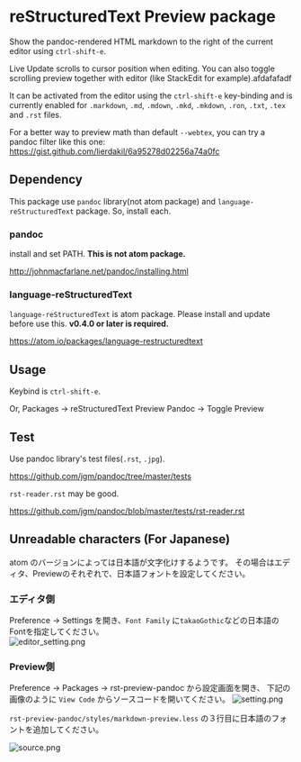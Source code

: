 # reStructuredText Preview package

Show the pandoc-rendered HTML markdown to the right of the current editor using
`ctrl-shift-e`.

Live Update scrolls to cursor position when editing. You can also toggle scrolling preview together with editor (like StackEdit for example).afdafafadf



It can be activated from the editor using the `ctrl-shift-e` key-binding and is
currently enabled for `.markdown`, `.md`, `.mdown`, `.mkd`, `.mkdown`, `.ron`, `.txt`, `.tex` and `.rst` files.

For a better way to preview math than default `--webtex`, you can try a pandoc filter like this one: <https://gist.github.com/lierdakil/6a95278d02256a74a0fc>

## Dependency

This package use `pandoc` library(not atom package) and `language-reStructuredText` package. So, install each.

### pandoc

install and set PATH. **This is not atom package.**

http://johnmacfarlane.net/pandoc/installing.html

### language-reStructuredText

`language-reStructuredText` is atom package. Please install and update before use this. **v0.4.0 or later is required.**

https://atom.io/packages/language-restructuredtext

## Usage

Keybind is `ctrl-shift-e`.

Or, Packages -> reStructuredText Preview Pandoc -> Toggle Preview

## Test

Use pandoc library's test files(`.rst`, `.jpg`).

https://github.com/jgm/pandoc/tree/master/tests

`rst-reader.rst` may be good.

https://github.com/jgm/pandoc/blob/master/tests/rst-reader.rst

## Unreadable characters (For Japanese)
atom のバージョンによっては日本語が文字化けするようです。
その場合はエディタ、Previewのそれぞれで、日本語フォントを設定してください。

### エディタ側
Preference -> Settings を開き、`Font Family` に`takaoGothic`などの日本語のFontを指定してください。  
![editor_setting.png](https://github.com/tohosokawa/rst-preview-pandoc/raw/rst/image/editor_setting.png)

### Preview側
Preference -> Packages -> rst-preview-pandoc から設定画面を開き、
下記の画像のように `View Code` からソースコードを開いてください。
![setting.png](https://github.com/tohosokawa/rst-preview-pandoc/raw/rst/image/setting.png)

`rst-preview-pandoc/styles/markdown-preview.less` の３行目に日本語のフォントを追加してください。

![source.png](https://github.com/tohosokawa/rst-preview-pandoc/raw/rst/image/source.png)
